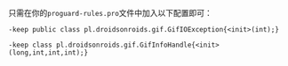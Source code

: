 只需在你的`proguard-rules.pro`文件中加入以下配置即可：
```proguard
-keep public class pl.droidsonroids.gif.GifIOException{<init>(int);}

-keep class pl.droidsonroids.gif.GifInfoHandle{<init>(long,int,int,int);}
```